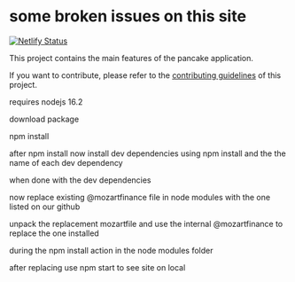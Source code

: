 # some broken issues on this site

[![Netlify Status](https://api.netlify.com/api/v1/badges/7bebf1a3-be7b-4165-afd1-446256acd5e3/deploy-status)](https://app.netlify.com/sites/pancake-prod/deploys)

This project contains the main features of the pancake application.

If you want to contribute, please refer to the [contributing guidelines](./CONTRIBUTING.md) of this project.

requires nodejs 16.2

download package

npm install

after npm install now  install dev dependencies  using npm install and the the name of each dev dependency

when done with the dev dependencies

now replace existing @mozartfinance file in node modules with the one  listed on our github

unpack the replacement mozartfile and use the internal @mozartfinance to replace the one installed 

during the npm install action in the node modules folder

after replacing use npm start to see site on local



